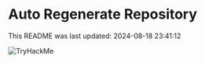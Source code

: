 # Auto Regenerate Repository

This README was last updated: 2024-08-18 23:41:12

 ![TryHackMe](https://tryhackme.com/badge/533634)